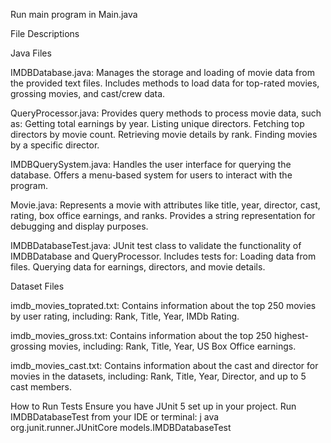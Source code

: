 Run main program in Main.java


File Descriptions

Java Files

IMDBDatabase.java:
  Manages the storage and loading of movie data from the provided text files.
  Includes methods to load data for top-rated movies, grossing movies, and cast/crew data.

QueryProcessor.java:
  Provides query methods to process movie data, such as:
  Getting total earnings by year.
  Listing unique directors.
  Fetching top directors by movie count.
  Retrieving movie details by rank.
  Finding movies by a specific director.

IMDBQuerySystem.java:
  Handles the user interface for querying the database.
  Offers a menu-based system for users to interact with the program.

Movie.java:
  Represents a movie with attributes like title, year, director, cast, rating, box office earnings, and ranks.
  Provides a string representation for debugging and display purposes.

IMDBDatabaseTest.java:
  JUnit test class to validate the functionality of IMDBDatabase and QueryProcessor.
  Includes tests for:
    Loading data from files.
    Querying data for earnings, directors, and movie details.

Dataset Files

imdb_movies_toprated.txt:
  Contains information about the top 250 movies by user rating, including:
    Rank, Title, Year, IMDb Rating.

imdb_movies_gross.txt:
  Contains information about the top 250 highest-grossing movies, including:
    Rank, Title, Year, US Box Office earnings.

imdb_movies_cast.txt:
  Contains information about the cast and director for movies in the datasets, including:
    Rank, Title, Year, Director, and up to 5 cast members.

How to Run Tests
Ensure you have JUnit 5 set up in your project.
  Run IMDBDatabaseTest from your IDE or terminal:
  j  ava org.junit.runner.JUnitCore models.IMDBDatabaseTest
